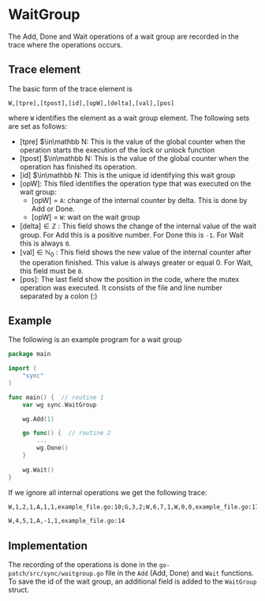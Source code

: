 # WaitGroup
The Add, Done and Wait operations of a wait group are recorded in the trace where the operations occurs.

## Trace element
The basic form of the trace element is 
```
W,[tpre],[tpost],[id],[opW],[delta],[val],[pos]
```
where `W` identifies the element as a wait group element. The following sets are set as follows:

- [tpre] $\in\mathbb N: This is the value of the global counter when the operation starts
the execution of the lock or unlock function
- [tpost] $\in\mathbb N: This is the value of the global counter when the operation has finished
its operation.
- [id] $\in\mathbb N: This is the unique id identifying this wait group
- [opW]: This filed identifies the operation type that was executed on the wait group:
    - [opW] = `A`: change of the internal counter by delta. This is done by Add or Done.
    - [opW] = `W`: wait on the wait group
- [delta]$\in \mathbb Z$ : This field shows the change of the internal value of the wait group.
For Add this is a positive number. For Done this is `-1`. For Wait this is always 
`0`.
- [val]$\in \mathbb N_0$ : This field shows the new value of the internal counter after the operation 
finished. This value is always greater or equal 0. For Wait, this field must be `0`.
- [pos]: The last field show the position in the code, where the mutex operation 
was executed. It consists of the file and line number separated by a colon (:)

## Example
The following is an example program for a wait group
```go
package main

import (
    "sync"
)

func main() {  // routine 1
    var wg sync.WaitGroup

    wg.Add(1)

    go func() {  // routine 2
        ...
        wg.Done()
    }
    
    wg.Wait()
}
```
If we ignore all internal operations we get the following trace:
```txt
W,1,2,1,A,1,1,example_file.go:10;G,3,2;W,6,7,1,W,0,0,example_file.go:17
```
```txt
W,4,5,1,A,-1,1,example_file.go:14
```
## Implementation
The recording of the operations is done in the `go-patch/src/sync/waitgroup.go` file in the `Add` (Add, Done) and `Wait` functions. To save the id of the wait group, an additional 
field is added to the `WaitGroup` struct.